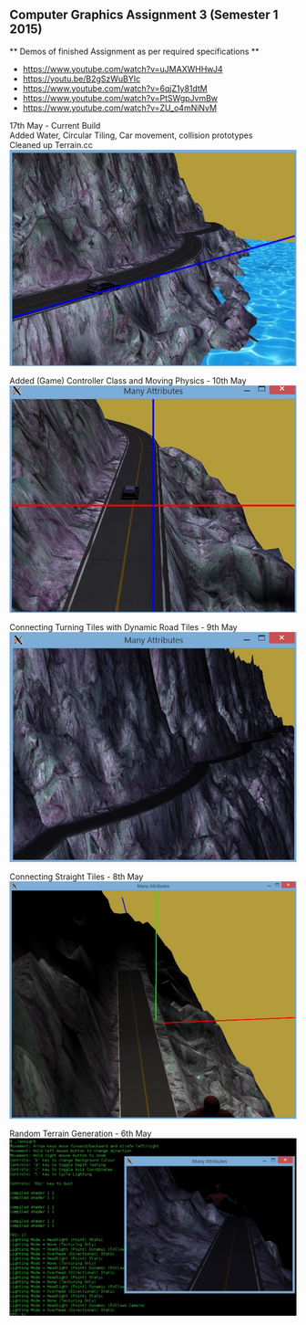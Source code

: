 ## Computer Graphics Assignment 3 (Semester 1 2015)

** Demos of finished Assignment as per required specifications **
* https://www.youtube.com/watch?v=uJMAXWHHwJ4
* https://youtu.be/B2gSzWuBYIc
* https://www.youtube.com/watch?v=6qjZ1y81dtM
* https://www.youtube.com/watch?v=PtSWgpJvmBw
* https://www.youtube.com/watch?v=ZU_o4mNiNvM

17th May - Current Build</br>
Added Water, Circular Tiling, Car movement, collision prototypes</br>
Cleaned up Terrain.cc</br>
![Current Build Screenshot](https://github.com/KonradJanica/CG_Assign3/blob/screenshots/screenshots/preview_17th_may.jpg?raw=true)

Added (Game) Controller Class and Moving Physics - 10th May
![Old (10th May) Build Screenshot](https://github.com/KonradJanica/CG_Assign3/blob/screenshots/screenshots/preview_10th_may.jpg?raw=true)

Connecting Turning Tiles with Dynamic Road Tiles - 9th May
![Old (9th May) Build Screenshot](https://github.com/KonradJanica/CG_Assign3/blob/screenshots/screenshots/preview_9th_may.jpg?raw=true)

Connecting Straight Tiles - 8th May
![Old (8th May) Build Screenshot](https://github.com/KonradJanica/CG_Assign3/blob/screenshots/screenshots/preview_6th_may.jpg?raw=true)

Random Terrain Generation - 6th May
![Old (6th May) Build Screenshot](https://github.com/KonradJanica/CG_Assign3/blob/screenshots/screenshots/preview.jpg?raw=true)




